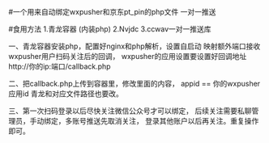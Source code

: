 #一个用来自动绑定wxpusher和京东pt_pin的php文件
一对一推送

#食用方法
1.青龙容器 (内装php)
2.Nvjdc
3.ccwav一对一推送库

一、青龙容器安装php，配置好nginx和php解析，设置自启动
   映射额外端口接收wxpusher用户扫码关注后的回调，
    wxpusher的应用设置要设置好回调地址
    http://你的ip:端口/callback.php

二、把callback.php上传到容器里，修改里面的内容，
    appid  ==   你的wxpusher应用id
    青龙和对应文件路径也要改。

三、第一次扫码登录以后尽快关注微信公众号才可以绑定，
   后续关注需要私聊管理员，手动绑定，多账号推送先取消关注，
   登录其他账户以后再关注。重复操作即可。
